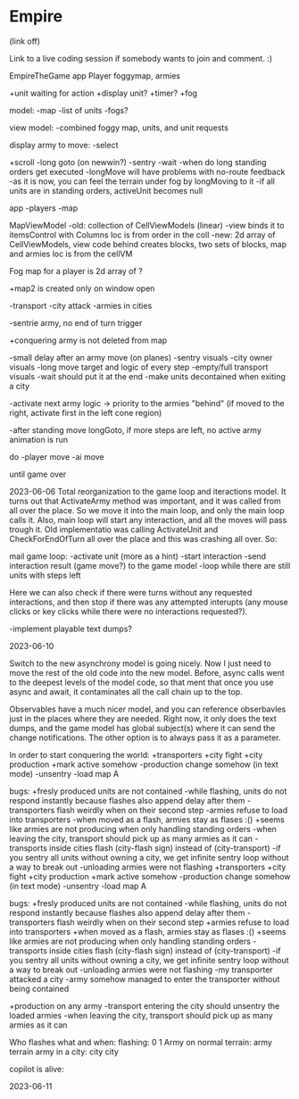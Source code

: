 # Empire

(link off)

Link to a live coding session if somebody wants to join and comment. :)




EmpireTheGame app
    Player  foggymap, armies



+unit waiting for action
+display unit?
+timer?
+fog





model:
 -map
 -list of units
 -fogs?


view model:
 -combined foggy map, units, and unit requests





 display army to move:
	-select 



+scroll
-long goto (on newwin?)
-sentry
-wait
-when do long standing orders get executed
-longMove will have problems with no-route feedback
-as it is now, you can feel the terrain under fog by longMoving to it
-if all units are in standing orders, activeUnit becomes null


app
  -players
  -map
  

MapViewModel
	-old: collection of CellViewModels (linear) -view binds it to itemsControl with Columns
	      loc is from order in the coll
	-new: 2d array of CellViewModels,  view code behind creates blocks, two sets of blocks, map and armies
	      loc is from the cellVM

Fog map for a player is 2d array of ?


+map2 is created only on window open


-transport
-city attack
-armies in cities


-sentrie army, no end of turn trigger

+conquering army is not deleted from map


-small delay after an army move (on planes)
-sentry visuals
-city owner visuals
-long move target and logic of every step
-empty/full transport visuals
-wait should put it at the end
-make units decontained when exiting a city

-activate next army logic -> priority to the armies "behind"  (if moved to the right, activate first in the left cone region)



-after standing move longGoto, if more steps are left, no active army animation is run






do 
	-player move
	-ai move

until game over


2023-06-06
Total reorganization to the game loop and iteractions model. It turns out that ActivateArmy method was important, and
it was called from all over the place.  So we move it into the main loop, and only the main loop calls it.
Also, main loop will start any interaction, and all the moves will pass trough it.  Old implementatio was calling
ActivateUnit and CheckForEndOfTurn all over the place and this was crashing all over.  So:

mail game loop:
	-activate unit (more as a hint)
	-start interaction
	-send interaction result (game move?) to the game model
	-loop while there are still units with steps left


Here we can also check if there were turns without any requested interactions, and then stop if there was any 
attempted interupts (any mouse clicks or key clicks while there were no interactions requested?).


-implement playable text dumps?

2023-06-10

Switch to the new asynchrony model is going nicely.  Now I just need to move the rest of the old code into the
new model.  Before, async calls went to the deepest levels of the model code, so that ment that once you 
use async and await, it contaminates all the call chain up to the top.

Observables have a much nicer model, and you can reference obserbavles just in the places where they are needed.
Right now, it only does the text dumps, and the game model has global subject(s) where it can send the change 
notifications.  The other option is to always pass it as a parameter.  

In order to start conquering the world:
+transporters
+city fight
+city production
+mark active somehow 
-production change somehow (in text mode)
-unsentry 
-load map A

bugs: 
+fresly produced units are not contained
-while flashing, units do not respond instantly because flashes also append delay after them
-transporters flash weirdly when on their second step
-armies refuse to load into transporters
-when moved as a flash, armies stay as flases :()
+seems like armies are not producing when only handling standing orders
-when leaving the city, transport should pick up as many armies as it can
-transports inside cities flash (city-flash sign) instead of (city-transport) 
-if you sentry all units without owning a city, we get infinite sentry loop without a way to break out
-unloading armies were not flashing
+transporters
+city fight
+city production
+mark active somehow 
-production change somehow (in text mode)
-unsentry 
-load map A

bugs: 
+fresly produced units are not contained
-while flashing, units do not respond instantly because flashes also append delay after them
-transporters flash weirdly when on their second step
+armies refuse to load into transporters
+when moved as a flash, armies stay as flases :()
+seems like armies are not producing when only handling standing orders
-transports inside cities flash (city-flash sign) instead of (city-transport) 
-if you sentry all units without owning a city, we get infinite sentry loop without a way to break out
-unloading armies were not flashing
-my transporter attacked a city
-army somehow managed to enter the transporter without being contained


+production on any army
-transport entering the city should unsentry the loaded armies
-when leaving the city, transport should pick up as many armies as it can


Who flashes what and when: flashing:   0        1
Army on normal terrain:              army    terrain
army in a city:                      city     city


copilot is alive:


2023-06-11




	


	
	





